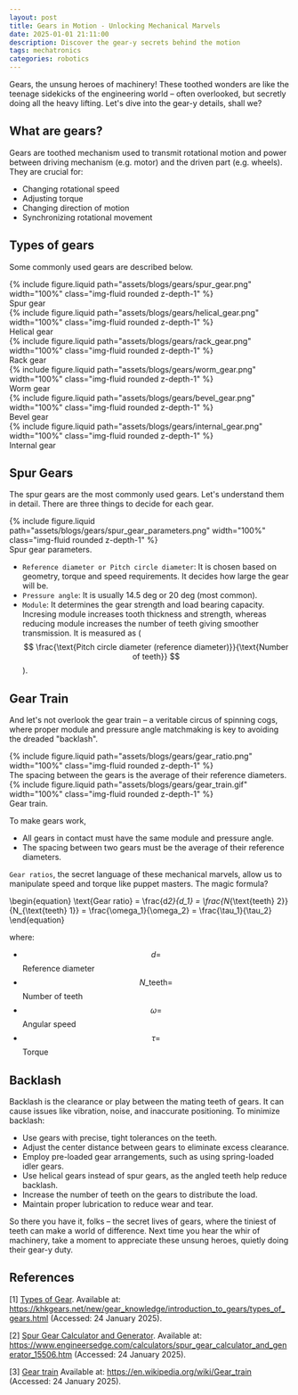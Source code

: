 ```yaml
---
layout: post
title: Gears in Motion - Unlocking Mechanical Marvels
date: 2025-01-01 21:11:00
description: Discover the gear-y secrets behind the motion
tags: mechatronics
categories: robotics
---
```


Gears, the unsung heroes of machinery! These toothed wonders are like the teenage sidekicks of the engineering world – often overlooked, but secretly doing all the heavy lifting.
Let's dive into the gear-y details, shall we?

## What are gears?

Gears are toothed mechanism used to transmit rotational motion and power between driving mechanism (e.g. motor) and the driven part (e.g. wheels). They are crucial for:

- Changing rotational speed
- Adjusting torque
- Changing direction of motion
- Synchronizing rotational movement

## Types of gears

Some commonly used gears are described below.

<div class="row justify-content-md-center">
  <div class="col-sm-4 text-center">
      {% include figure.liquid path="assets/blogs/gears/spur_gear.png" width="100%" class="img-fluid rounded z-depth-1" %}
      <div class="caption text-center"> Spur gear </div>
    </div>
  <div class="col-sm-4 text-center">
      {% include figure.liquid path="assets/blogs/gears/helical_gear.png" width="100%" class="img-fluid rounded z-depth-1" %}
      <div class="caption text-center"> Helical gear </div>
    </div>
  <div class="col-sm-4 text-center">
      {% include figure.liquid path="assets/blogs/gears/rack_gear.png" width="100%" class="img-fluid rounded z-depth-1" %}
      <div class="caption text-center"> Rack gear </div>
    </div>
  <div class="col-sm-4 text-center">
      {% include figure.liquid path="assets/blogs/gears/worm_gear.png" width="100%" class="img-fluid rounded z-depth-1" %}
      <div class="caption text-center"> Worm gear </div>
    </div>
  <div class="col-sm-4 text-center">
      {% include figure.liquid path="assets/blogs/gears/bevel_gear.png" width="100%" class="img-fluid rounded z-depth-1" %}
      <div class="caption text-center"> Bevel gear </div>
    </div>
  <div class="col-sm-4 text-center">
      {% include figure.liquid path="assets/blogs/gears/internal_gear.png" width="100%" class="img-fluid rounded z-depth-1" %}
      <div class="caption text-center"> Internal gear </div>
    </div>
</div>

## Spur Gears

The spur gears are the most commonly used gears. Let's understand them in detail. There are three things to decide for each gear.

<div class="row justify-content-md-center">
  <div class="col-sm-7 text-center">
      {% include figure.liquid path="assets/blogs/gears/spur_gear_parameters.png" width="100%" class="img-fluid rounded z-depth-1" %}
      <div class="caption text-center"> Spur gear parameters. </div>
    </div>
</div>

- `Reference diameter or Pitch circle diameter`: It is chosen based on geometry, torque and speed requirements. It decides how large the gear will be.
- `Pressure angle`: It is usually 14.5 deg or 20 deg (most common).
- `Module`: It determines the gear strength and load bearing capacity. Incresing module increases tooth thickness and strength, whereas reducing module increases the number of teeth giving smoother transmission. It is measured as ($$ \frac{\text{Pitch circle diameter (reference diameter)}}{\text{Number of teeth}} $$).

## Gear Train

And let's not overlook the gear train – a veritable circus of spinning cogs, where proper module and pressure angle matchmaking is key to avoiding the dreaded "backlash".

<div class="row justify-content-md-center">
  <div class="col-sm-5 text-center">
      {% include figure.liquid path="assets/blogs/gears/gear_ratio.png" width="100%" class="img-fluid rounded z-depth-1" %}
      <div class="caption text-center"> The spacing between the gears is the average of their reference diameters. </div>
    </div>
  <div class="col-sm-5 text-center">
      {% include figure.liquid path="assets/blogs/gears/gear_train.gif" width="100%" class="img-fluid rounded z-depth-1" %}
      <div class="caption text-center"> Gear train. </div>
    </div>
</div>

To make gears work,

- All gears in contact must have the same module and pressure angle.
- The spacing between two gears must be the average of their reference diameters.

`Gear ratios`, the secret language of these mechanical marvels, allow us to manipulate speed and torque like puppet masters. The magic formula?

\begin{equation}
\text{Gear ratio} = \frac{d*2}{d_1} = \frac{N*{\text{teeth} 2}}{N\_{\text{teeth} 1}} = \frac{\omega_1}{\omega_2} = \frac{\tau_1}{\tau_2}
\end{equation}

where:

- $$ d = $$ Reference diameter
- $$ N\_{\text{teeth}} = $$ Number of teeth
- $$ \omega = $$ Angular speed
- $$ \tau = $$ Torque

## Backlash

Backlash is the clearance or play between the mating teeth of gears. It can cause issues like vibration, noise, and inaccurate positioning. To minimize backlash:

- Use gears with precise, tight tolerances on the teeth.
- Adjust the center distance between gears to eliminate excess clearance.
- Employ pre-loaded gear arrangements, such as using spring-loaded idler gears.
- Use helical gears instead of spur gears, as the angled teeth help reduce backlash.
- Increase the number of teeth on the gears to distribute the load.
- Maintain proper lubrication to reduce wear and tear.

So there you have it, folks – the secret lives of gears, where the tiniest of teeth can make a world of difference. Next time you hear the whir of machinery, take a moment to appreciate these unsung heroes, quietly doing their gear-y duty.

## References

[1] [Types of Gear](https://khkgears.net/new/gear_knowledge/introduction_to_gears/types_of_gears.html). Available at: https://khkgears.net/new/gear_knowledge/introduction_to_gears/types_of_gears.html (Accessed: 24 January 2025).

[2] [Spur Gear Calculator and Generator](https://www.engineersedge.com/calculators/spur_gear_calculator_and_generator_15506.htm). Available at: https://www.engineersedge.com/calculators/spur_gear_calculator_and_generator_15506.htm (Accessed: 24 January 2025).

[3] [Gear train](https://en.wikipedia.org/wiki/Gear_train) Available at: https://en.wikipedia.org/wiki/Gear_train (Accessed: 24 January 2025).

